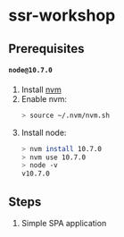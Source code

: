 # ssr-workshop

## Prerequisites

#### `node@10.7.0`

1. Install [nvm](https://github.com/creationix/nvm#install-script)
2. Enable nvm:
    ```bash
    > source ~/.nvm/nvm.sh
    ```
3. Install node:
    ```bash
    > nvm install 10.7.0
    > nvm use 10.7.0
    > node -v
    v10.7.0
    ```

## Steps

1. Simple SPA application 

